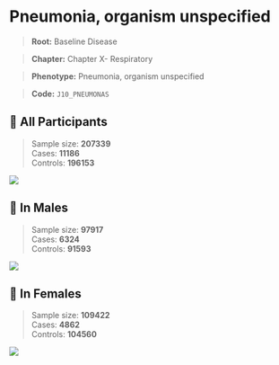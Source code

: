 # Pneumonia, organism unspecified

> **Root:** Baseline Disease  

> **Chapter:** Chapter X- Respiratory  

> **Phenotype:** Pneumonia, organism unspecified  

> **Code:** `J10_PNEUMONAS`

## 🧪 All Participants  
> Sample size: **207339**  
> Cases: **11186**  
> Controls: **196153**
<img src="/Disease/Figures/ALL/Incidence/J10_PNEUMONAS.png"/>
<CsvTable src="/public/Disease/Data/ALL/Incidence/COX_J10_PNEUMONAS.csv" label="🔍 View full results" />

## 👨 In Males  
> Sample size: **97917**  
> Cases: **6324**  
> Controls: **91593**
<img src="/Disease/Figures/Male/Incidence/J10_PNEUMONAS.png"/>
<CsvTable src="/public/Disease/Data/Male/Incidence/COX_J10_PNEUMONAS.csv" label="🔍 View full results" />

## 👩 In Females  
> Sample size: **109422**  
> Cases: **4862**  
> Controls: **104560**
<img src="/Disease/Figures/Female/Incidence/J10_PNEUMONAS.png"/>
<CsvTable src="/public/Disease/Data/Female/Incidence/COX_J10_PNEUMONAS.csv" label="🔍 View full results" />
